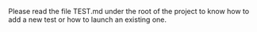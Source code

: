 Please read the file TEST.md under the root of the project to know how to add a new test or how to launch an existing one.
